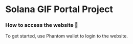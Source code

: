 # Solana GIF Portal Project

### **How to access the website 👋**
To get started, use Phantom wallet to login to the website.
